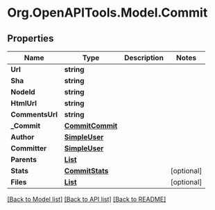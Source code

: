 # Org.OpenAPITools.Model.Commit

## Properties

Name | Type | Description | Notes
------------ | ------------- | ------------- | -------------
**Url** | **string** |  | 
**Sha** | **string** |  | 
**NodeId** | **string** |  | 
**HtmlUrl** | **string** |  | 
**CommentsUrl** | **string** |  | 
**_Commit** | [**CommitCommit**](CommitCommit.md) |  | 
**Author** | [**SimpleUser**](SimpleUser.md) |  | 
**Committer** | [**SimpleUser**](SimpleUser.md) |  | 
**Parents** | [**List<CommitParentsInner>**](CommitParentsInner.md) |  | 
**Stats** | [**CommitStats**](CommitStats.md) |  | [optional] 
**Files** | [**List<DiffEntry>**](DiffEntry.md) |  | [optional] 

[[Back to Model list]](../README.md#documentation-for-models) [[Back to API list]](../README.md#documentation-for-api-endpoints) [[Back to README]](../README.md)

